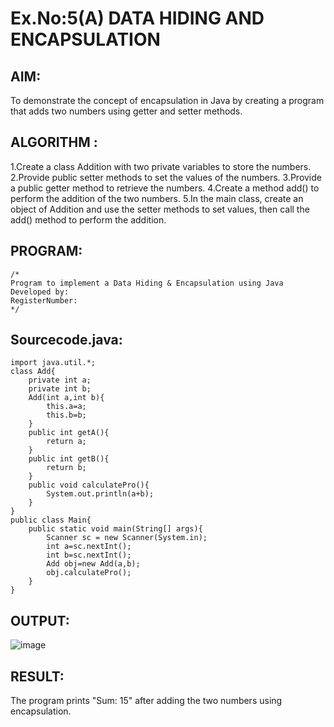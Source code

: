 # Ex.No:5(A)  DATA HIDING AND ENCAPSULATION
## AIM:
To demonstrate the concept of encapsulation in Java by creating a program that adds two numbers using getter and setter methods.
## ALGORITHM :
1.Create a class Addition with two private variables to store the numbers.
2.Provide public setter methods to set the values of the numbers.
3.Provide a public getter method to retrieve the numbers.
4.Create a method add() to perform the addition of the two numbers.
5.In the main class, create an object of Addition and use the setter methods to set values, then call the add() method to perform the addition.




## PROGRAM:
 ```
/*
Program to implement a Data Hiding & Encapsulation using Java
Developed by: 
RegisterNumber:  
*/
```

## Sourcecode.java:
```
import java.util.*;
class Add{
    private int a;
    private int b;
    Add(int a,int b){
        this.a=a;
        this.b=b;
    }
    public int getA(){
        return a;
    }
    public int getB(){
        return b;
    }
    public void calculatePro(){
        System.out.println(a+b);
    }
}
public class Main{
    public static void main(String[] args){
        Scanner sc = new Scanner(System.in);
        int a=sc.nextInt();
        int b=sc.nextInt();
        Add obj=new Add(a,b);
        obj.calculatePro();
    }
}
```







## OUTPUT:

![image](https://github.com/user-attachments/assets/1678aa54-7559-4ab3-9967-6fc152aa6b0f)





## RESULT:

The program prints "Sum: 15" after adding the two numbers using encapsulation.








